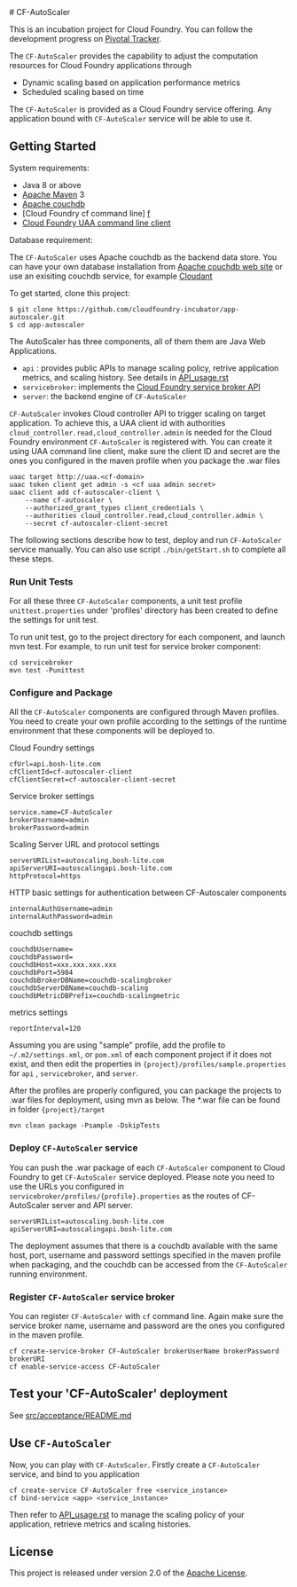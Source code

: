 <link href="https://raw.github.com/clownfart/Markdown-CSS/master/markdown.css" rel="stylesheet"></link>
# CF-AutoScaler

This is an incubation project for Cloud Foundry. You can follow the development progress on [Pivotal Tracker][t].

The `CF-AutoScaler` provides the capability to adjust the computation resources for Cloud Foundry applications through

* Dynamic scaling based on application performance metrics
* Scheduled scaling based on time

The `CF-AutoScaler` is provided as a Cloud Foundry service offering. Any application bound with `CF-AutoScaler` service will be able to use it.

## Getting Started

System requirements:

* Java 8 or above
* [Apache Maven][b] 3
* [Apache couchdb][c]
* [Cloud Foundry cf command line] [f]
* [Cloud Foundry UAA command line client][u]

Database requirement:

The `CF-AutoScaler` uses Apache couchdb as the backend data store. You can have your own database installation from [Apache couchdb web site][c] or use an exisiting couchdb service, for example [Cloudant][e]


To get started, clone this project:

```shell
$ git clone https://github.com/cloudfoundry-incubator/app-autoscaler.git
$ cd app-autoscaler
```

The AutoScaler has three components, all of them them are Java Web Applications.

* `api` : provides public APIs to manage scaling policy, retrive application metrics, and scaling history. See details in [API_usage.rst][a]
* `servicebroker`: implements the [Cloud Foundry service broker API][k]
* `server`: the backend engine of `CF-AutoScaler`



`CF-AutoScaler` invokes Cloud controller API to trigger scaling on target application. To achieve this, a UAA client id with  authorities `cloud_controller.read,cloud_controller.admin` is needed for the Cloud Foundry environment `CF-AutoScaler` is registered with. You can create it using UAA command line client, make sure the client ID and secret are the ones you configured in the maven profile when you package the .war files

```shell
uaac target http://uaa.<cf-domain>
uaac token client get admin -s <cf uaa admin secret>
uaac client add cf-autoscaler-client \
	--name cf-autoscaler \
    --authorized_grant_types client_credentials \
    --authorities cloud_controller.read,cloud_controller.admin \
    --secret cf-autoscaler-client-secret
```

The following sections describe how to test, deploy and run `CF-AutoScaler` service manually. You can also use script `./bin/getStart.sh` to complete all these steps.


### Run Unit Tests

For all these three `CF-AutoScaler` components, a unit test profile `unittest.properties` under 'profiles' directory has been created to define the settings for unit test.

To run unit test,  go to the project directory for each component, and launch mvn test. For example, to run unit test for service broker component:

```shell
cd servicebroker
mvn test -Punittest
```

### Configure and Package


All the `CF-AutoScaler` components are configured through Maven profiles. You need to create your own profile according to the settings of the runtime environment that these components will be deployed to.

Cloud Foundry settings

```
cfUrl=api.bosh-lite.com
cfClientId=cf-autoscaler-client
cfClientSecret=cf-autoscaler-client-secret
```

Service broker settings

```
service.name=CF-AutoScaler
brokerUsername=admin
brokerPassword=admin
```

Scaling Server URL and protocol settings

```
serverURIList=autoscaling.bosh-lite.com
apiServerURI=autoscalingapi.bosh-lite.com
httpProtocol=https
```

HTTP basic settings for authentication between CF-Autoscaler components

```
internalAuthUsername=admin
internalAuthPassword=admin
```

couchdb settings

```
couchdbUsername=
couchdbPassword=
couchdbHost=xxx.xxx.xxx.xxx
couchdbPort=5984
couchdbBrokerDBName=couchdb-scalingbroker
couchdbServerDBName=couchdb-scaling
couchdbMetricDBPrefix=couchdb-scalingmetric
```

metrics settings

```
reportInterval=120
```


Assuming you are using "sample" profile, add the profile to `~/.m2/settings.xml`, or `pom.xml` of each component project if it does not exist,  and then edit the properties in `{project}/profiles/sample.properties` for `api` , `servicebroker`, and `server`.


After the profiles are properly configured,  you can package the projects to .war files for deployment, using mvn as below. The *.war file can be found in folder `{project}/target`

```shell
mvn clean package -Psample -DskipTests
```

### Deploy `CF-AutoScaler` service

You can push the .war package of each `CF-AutoScaler` component to Cloud Foundry to get `CF-AutoScaler` service deployed. Please note you need to use the URLs you configured in `servicebroker/profiles/{profile}.properties` as the routes of CF-AutoScaler server and API server.

```shell
serverURIList=autoscaling.bosh-lite.com
apiServerURI=autoscalingapi.bosh-lite.com
```

The deployment assumes that there is a couchdb available with the same host, port, username and password settings specified in the maven profile when packaging, and the couchdb can be accessed from the `CF-AutoScaler` running environment.

### Register `CF-AutoScaler` service broker

You can register `CF-AutoScaler` with `cf` command line. Again make sure the service broker name, username and password are the ones you configured in the maven profile.

```shell
cf create-service-broker CF-AutoScaler brokerUserName brokerPassword brokerURI
cf enable-service-access CF-AutoScaler
```

## Test your 'CF-AutoScaler' deployment
See [src/acceptance/README.md](src/acceptance/README.md)

## Use `CF-AutoScaler`

Now, you can play with `CF-AutoScaler`.
Firstly create a `CF-AutoScaler` service, and bind to you application

``` shell
cf create-service CF-AutoScaler free <service_instance>
cf bind-service <app> <service_instance>
```

Then refer to [API_usage.rst][a] to manage the scaling policy of your application, retrieve metrics and scaling histories.


## License

This project is released under version 2.0 of the [Apache License][l].


[a]: https://github.com/cfibmers/open-Autoscaler/blob/master/docs/API_usage.rst
[b]: https://maven.apache.org/
[c]: http://couchdb.apache.org/
[d]: http://www.eclipse.org/m2e/
[e]: http://www.cloudant.com
[f]: https://github.com/cloudfoundry/cli/releases
[k]: http://docs.cloudfoundry.org/services/api.html
[l]: LICENSE
[t]: https://www.pivotaltracker.com/projects/1566795
[u]: https://github.com/cloudfoundry/cf-uaac
